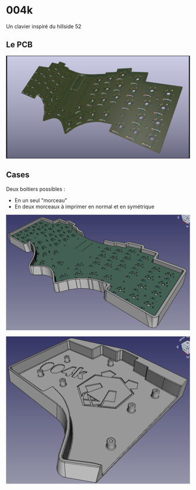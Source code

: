 # 004k

Un clavier inspiré du hillside 52

## Le PCB

![PCB](pcb/pcb-rounded.png)

## Cases

Deux boitiers possibles :

- En un seul "morceau"
- En deux morceaux à imprimer en normal et en symétrique

![Case](case/case.png)

![Case](case/case2.png)
